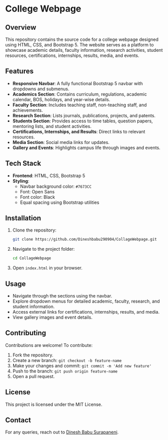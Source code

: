 # College Webpage

## Overview
This repository contains the source code for a college webpage designed using HTML, CSS, and Bootstrap 5. The website serves as a platform to showcase academic details, faculty information, research activities, student resources, certifications, internships, results, media, and events.

## Features
- **Responsive Navbar**: A fully functional Bootstrap 5 navbar with dropdowns and submenus.
- **Academics Section**: Contains curriculum, regulations, academic calendar, BOS, holidays, and year-wise details.
- **Faculty Section**: Includes teaching staff, non-teaching staff, and achievements.
- **Research Section**: Lists journals, publications, projects, and patents.
- **Students Section**: Provides access to time tables, question papers, mentoring lists, and student activities.
- **Certifications, Internships, and Results**: Direct links to relevant resources.
- **Media Section**: Social media links for updates.
- **Gallery and Events**: Highlights campus life through images and events.

## Tech Stack
- **Frontend**: HTML, CSS, Bootstrap 5
- **Styling**:
  - Navbar background color: `#7673CC`
  - Font: Open Sans
  - Font color: Black
  - Equal spacing using Bootstrap utilities

## Installation
1. Clone the repository:
   ```sh
   git clone https://github.com/Dineshbabu290904/CollageWebpage.git
   ```
2. Navigate to the project folder:
   ```sh
   cd CollageWebpage
   ```
3. Open `index.html` in your browser.

## Usage
- Navigate through the sections using the navbar.
- Explore dropdown menus for detailed academic, faculty, research, and student information.
- Access external links for certifications, internships, results, and media.
- View gallery images and event details.

## Contributing
Contributions are welcome! To contribute:
1. Fork the repository.
2. Create a new branch: `git checkout -b feature-name`
3. Make your changes and commit: `git commit -m 'Add new feature'`
4. Push to the branch: `git push origin feature-name`
5. Open a pull request.

## License
This project is licensed under the MIT License.

## Contact
For any queries, reach out to [Dinesh Babu Surapaneni](https://github.com/Dineshbabu290904).
